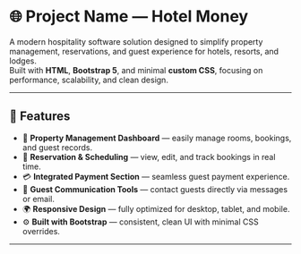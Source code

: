# 🌐 Project Name — Hotel Money

A modern hospitality software solution designed to simplify property management, reservations, and guest experience for hotels, resorts, and lodges.  
Built with **HTML**, **Bootstrap 5**, and minimal **custom CSS**, focusing on performance, scalability, and clean design.

---

## 🚀 Features

- 🏨 **Property Management Dashboard** — easily manage rooms, bookings, and guest records.
- 📅 **Reservation & Scheduling** — view, edit, and track bookings in real time.
- 💳 **Integrated Payment Section** — seamless guest payment experience.
- 💬 **Guest Communication Tools** — contact guests directly via messages or email.
- 🌍 **Responsive Design** — fully optimized for desktop, tablet, and mobile.
- ⚙️ **Built with Bootstrap** — consistent, clean UI with minimal CSS overrides.

---